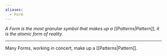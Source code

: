 ```yaml
---
aliases:
  - Form
---
```


_A Form is the most granular symbol that makes up a [[Patterns|Pattern]], it is the atomic form of reality._

---

Many Forms, working in concert, make up a [[Patterns|Pattern]].
